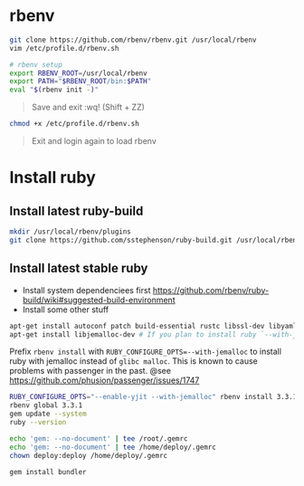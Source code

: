 # rbenv

```bash
git clone https://github.com/rbenv/rbenv.git /usr/local/rbenv
vim /etc/profile.d/rbenv.sh
```

```bash
# rbenv setup
export RBENV_ROOT=/usr/local/rbenv
export PATH="$RBENV_ROOT/bin:$PATH"
eval "$(rbenv init -)"
```

> Save and exit :wq! (Shift + ZZ)


```bash
chmod +x /etc/profile.d/rbenv.sh
```

> Exit and login again to load rbenv

# Install ruby

## Install latest ruby-build

``` bash
mkdir /usr/local/rbenv/plugins
git clone https://github.com/sstephenson/ruby-build.git /usr/local/rbenv/plugins/ruby-build
```

## Install latest stable ruby

 * Install system dependenciees first https://github.com/rbenv/ruby-build/wiki#suggested-build-environment
 * Install some other stuff

```bash
apt-get install autoconf patch build-essential rustc libssl-dev libyaml-dev libreadline6-dev zlib1g-dev libgmp-dev libncurses5-dev libffi-dev libgdbm6 libgdbm-dev libdb-dev uuid-dev
apt-get install libjemalloc-dev # If you plan to install ruby `--with-jemalloc`
```

Prefix `rbenv install` with `RUBY_CONFIGURE_OPTS=--with-jemalloc` to install ruby with jemalloc instead of `glibc malloc`. This is known to cause problems with passenger in the past. @see https://github.com/phusion/passenger/issues/1747


```bash
RUBY_CONFIGURE_OPTS="--enable-yjit --with-jemalloc" rbenv install 3.3.1
rbenv global 3.3.1
gem update --system
ruby --version
```

```bash
echo 'gem: --no-document' | tee /root/.gemrc
echo 'gem: --no-document' | tee /home/deploy/.gemrc
chown deploy:deploy /home/deploy/.gemrc

gem install bundler
```
